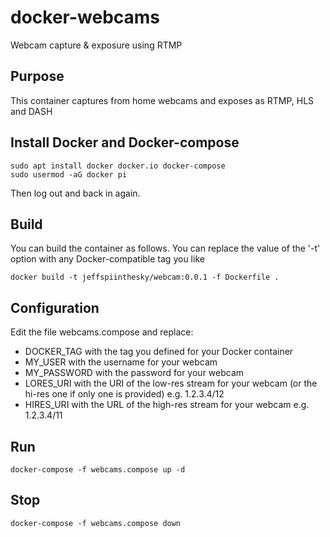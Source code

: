 # docker-webcams
Webcam capture &amp; exposure using RTMP

## Purpose
This container captures from home webcams and exposes as RTMP, HLS and DASH

## Install Docker and Docker-compose
```
sudo apt install docker docker.io docker-compose
sudo usermod -aG docker pi
```
Then log out and back in again.

## Build
You can build the container as follows. You can replace the value of the '-t' option with any Docker-compatible tag you like
```
docker build -t jeffspiinthesky/webcam:0.0.1 -f Dockerfile .
```

## Configuration
Edit the file webcams.compose and replace:
* DOCKER_TAG with the tag you defined for your Docker container
* MY_USER with the username for your webcam
* MY_PASSWORD with the password for your webcam
* LORES_URI with the URI of the low-res stream for your webcam (or the hi-res one if only one is provided) e.g. 1.2.3.4/12
* HIRES_URI with the URL of the high-res stream for your webcam e.g. 1.2.3.4/11

## Run
```
docker-compose -f webcams.compose up -d
```

## Stop
``` 
docker-compose -f webcams.compose down
```

